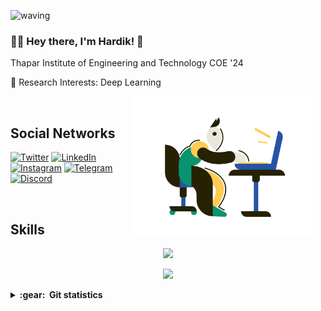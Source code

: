 ![waving](https://capsule-render.vercel.app/api?type=waving&height=200&text=Hardik%20&fontAlignY=40&color=gradient)
 

### :man_technologist: Hey there, I'm Hardik! 👋

Thapar Institute of Engineering and Technology COE '24

👀 Research Interests: Deep Learning

<img align='right' height='220' style="margin-right:20px" src='assets/programmer.png' alt='Programmer'>

<br>
<h2>Social Networks</h2>

[![Twitter][1.2]][1] [![LinkedIn][2.2]][2] [![Instagram][3.2]][3] [![Telegram][4.2]][4] [![Discord][5.2]][5]

[1.2]: https://s4.uupload.ir/files/twitter_prkb.png
[2.2]: https://s4.uupload.ir/files/linkedin_amwn.png
[3.2]: https://s4.uupload.ir/files/instagram_6djz.png
[4.2]: https://s4.uupload.ir/files/telegram_q47u.png
[5.2]: https://skillicons.dev/icons?i=discord

[1]: https://twitter.com/DhanjalHardik
[2]: https://www.linkedin.com/in/hardikdhanjal/
[3]: https://www.instagram.com/hardik.treats
[4]: http://telegram.me/hardikdhanjal
[5]: https://discordapp.com/users/369170695260733451

<br>
<h2>Skills</h2>

<p align="center">
  <a href="https://skillicons.dev">
    <img src="https://skillicons.dev/icons?i=git,vscode,c,firebase,cpp,gcp" />
  </a>
</p>
<p align="center">
  <a href="https://skillicons.dev">
    <img src="https://skillicons.dev/icons?i=python,mysql,java,github" />
  </a>
</p>

<details close="true">
  <summary><b>:gear: &nbsp;Git statistics</b></summary>
  <img height="150px" src="https://github-readme-stats.vercel.app/api?username=harshiilll&show_icons=true&theme=highcontrast" />
  <img height="150px" src="https://github-readme-stats.vercel.app/api/top-langs/?username=harshiilll&hide=html&layout=compact&theme=highcontrast" />
 
 ![](./profile-3d-contrib/profile-gitblock.svg)
 
 </details>



